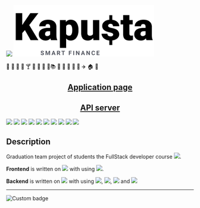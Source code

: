 
![](https://cdn-icons.flaticon.com/png/128/3639/premium/3639404.png?token=exp=1644439860~hmac=45753d5359f7cd193c60cf83487874df) ![](https://raw.githubusercontent.com/Evgeniya-star-35/finally-react/main/src/images/title.png)

:cake: :fork_and_knife: :pizza: :hamburger: :cocktail: :book: :palm_tree: :gift: :pill::books: :bicyclist: :car: :art: :necktie: :train: :airplane: :house: :hotel:

<h2 align="center"><a  href="https://finally-react-project.netlify.app/">Application page </a></h2>
<h2 align="center"><a  href="https://finally-node.herokuapp.com/api-docs/#/">API server</a></h2>

<img src="https://img.shields.io/badge/React-%5E17.0.2-%2333E0FF"/>
<img src="https://img.shields.io/badge/Redux-%5E4.1.0-%236944E7"/>
<img src="https://img.shields.io/badge/Css-Modules-%23EC83D4"/>
<img src="https://img.shields.io/badge/JavaScript-ES8-aqua"/>
<img src="https://img.shields.io/badge/-Nodejs-brightgreen"/>
<img src="https://img.shields.io/badge/-nodemailer-%2344ACE7"/>
<img src="https://img.shields.io/badge/-swagger--ui--express-%2338FF50"/>
<img src="https://img.shields.io/badge/-Cloudinary-%234B64F2"/>
<img src="https://img.shields.io/badge/-MongoDB-green"/>
<img src="https://img.shields.io/badge/-GitHub-black"/>
</p>


## Description

Graduation team project of students the FullStack developer course
[<img src="https://img.shields.io/badge/Go-IT-orange" />](https://goit.ua/).

<b>Frontend</b> is written on
[<img src="https://img.shields.io/badge/-React-%2333E0FF"/>](https://reactjs.org/)
with using
[<img src="https://img.shields.io/badge/-Redux-%236944E7"/>](https://redux.js.org/).

<b>Backend</b> is written on
[<img src="https://img.shields.io/badge/-Nodejs-brightgreen"/>](https://nodejs.org/uk/)
with using
[<img src="https://img.shields.io/badge/-nodemailer-%2344ACE7"/>](https://nodemailer.com/about/),
[<img src="https://img.shields.io/badge/-swagger--ui--express-%2338FF50"/>](https://swagger.io/),
[<img src="https://img.shields.io/badge/-Cloudinary-%234B64F2"/>](https://cloudinary.com/)
and
[<img src="https://img.shields.io/badge/-MongoDB-green"/>](https://www.mongodb.com/)

________

![Custom badge](https://img.shields.io/endpoint?color=yellow&label=Nikolai%20Grebenyuk&logo=Nikolayhous&logoColor=red&style=social&url=https%3A%2F%2Fgithub.com%2FNikolayhous)



